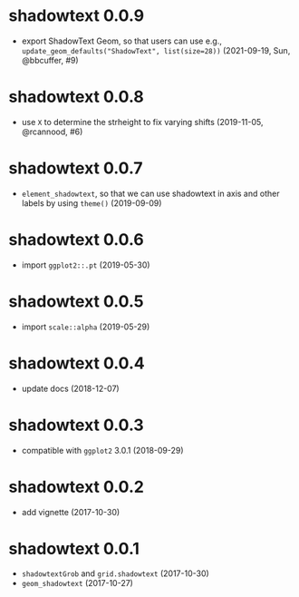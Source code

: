 # shadowtext 0.0.9

+ export ShadowText Geom, so that users can use e.g., `update_geom_defaults("ShadowText", list(size=28))` (2021-09-19, Sun, @bbcuffer, #9)

# shadowtext 0.0.8

+ use `X` to determine the strheight to fix varying shifts (2019-11-05, @rcannood, #6)

# shadowtext 0.0.7

+ `element_shadowtext`, so that we can use shadowtext in axis and other labels by using `theme()` (2019-09-09)

# shadowtext 0.0.6

+ import `ggplot2::.pt` (2019-05-30)

# shadowtext 0.0.5

+ import `scale::alpha` (2019-05-29)

# shadowtext 0.0.4

+ update docs (2018-12-07)

# shadowtext 0.0.3

+ compatible with `ggplot2` 3.0.1 (2018-09-29)

# shadowtext 0.0.2

+ add vignette (2017-10-30)

# shadowtext 0.0.1

+ `shadowtextGrob` and `grid.shadowtext` (2017-10-30)
+ `geom_shadowtext` (2017-10-27)